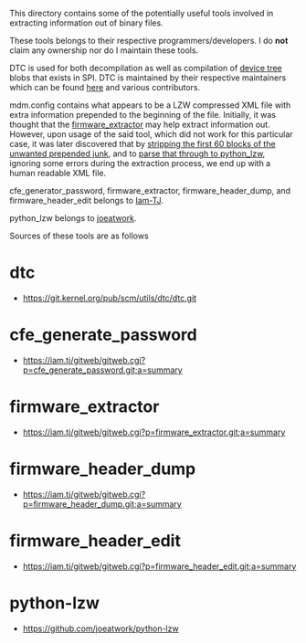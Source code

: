 This directory contains some of the potentially useful tools involved in extracting information out of binary files.

These tools belongs to their respective programmers/developers. I do __not__ claim any ownership nor do I maintain these tools.

DTC is used for both decompilation as well as compilation of [device tree](https://elinux.org/Device_Tree_Reference) blobs that exists in SPI. DTC is maintained by their respective maintainers which can be found [here](https://git.kernel.org/pub/scm/utils/dtc/dtc.git/tree/README) and various contributors.

mdm.config contains what appears to be a LZW compressed XML file with extra information prepended to the beginning of the file. Initially, it was thought that the [firmware_extractor](https://forum.kitz.co.uk/index.php/topic,21936.msg378072.html#msg378072) may help extract information out. However, upon usage of the said tool, which did not work for this particular case, it was later discovered that by [stripping the first 60 blocks of the unwanted prepended junk](http://hacklu.com/blog/时隔2年？网站恢复正常/), and to [parse that through to python_lzw](https://abrazalaweb.net/2018/11/descomprimir-archivos-de-configuracion-lzw/), ignoring some errors during the extraction process, we end up with a human readable XML file.

cfe_generator_password, firmware_extractor, firmware_header_dump, and firmware_header_edit belongs to [Iam-TJ](https://github.com/iam-TJ).

python_lzw belongs to [joeatwork](https://github.com/joeatwork).

Sources of these tools are as follows
# dtc
* https://git.kernel.org/pub/scm/utils/dtc/dtc.git

# cfe_generate_password
* https://iam.tj/gitweb/gitweb.cgi?p=cfe_generate_password.git;a=summary
# firmware_extractor
* https://iam.tj/gitweb/gitweb.cgi?p=firmware_extractor.git;a=summary
# firmware_header_dump
* https://iam.tj/gitweb/gitweb.cgi?p=firmware_header_dump.git;a=summary
# firmware_header_edit
* https://iam.tj/gitweb/gitweb.cgi?p=firmware_header_edit.git;a=summary

# python-lzw
* https://github.com/joeatwork/python-lzw
